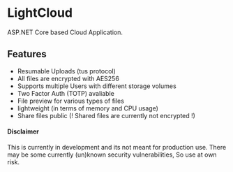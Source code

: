 # LightCloud
ASP.NET Core based Cloud Application.
## Features
* Resumable Uploads (tus protocol)
* All files are encrypted with AES256
* Supports multiple Users with different storage volumes
* Two Factor Auth (TOTP) avaliable
* File preview for various types of files
* lightweight (in terms of memory and CPU usage)
* Share files public (! Shared files are currently not encrypted !)

#### Disclaimer
This is currently in development and its not meant for production use. There may be some currently (un)known security vulnerabilities, So use at own risk.
